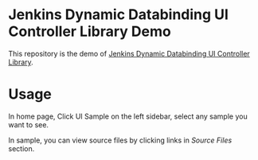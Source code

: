 # Jenkins Dynamic Databinding UI Controller Library Demo

This repository is the demo of [Jenkins Dynamic Databinding UI Controller Library](https://github.com/t-wanl/Jenkins-Dynamic-Databinding-UI-Controller-Library).

# Usage
In home page, Click UI Sample on the left sidebar, select any sample you want to see.

In sample, you can view source files by clicking links in *Source Files* section.
